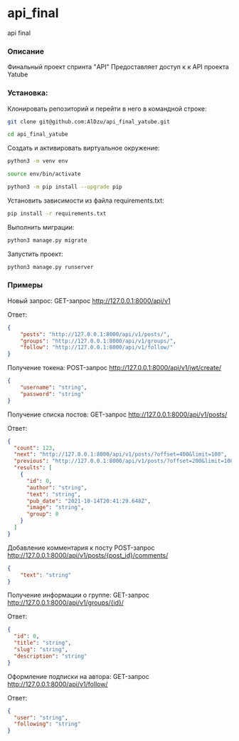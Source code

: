 # api_final
api final
### Описание

Финальный проект спринта "API"
Предоставляет доступ к к API проекта Yatube

### Установка:

Клонировать репозиторий и перейти в него в командной строке:

```bash
git clone git@github.com:AlDzu/api_final_yatube.git
```

```bash
cd api_final_yatube
```

Cоздать и активировать виртуальное окружение:

```bash
python3 -m venv env
```

```bash
source env/bin/activate
```

```bash
python3 -m pip install --upgrade pip
```

Установить зависимости из файла requirements.txt:

```bash
pip install -r requirements.txt
```

Выполнить миграции:

```bash
python3 manage.py migrate
```

Запустить проект:

```bash
python3 manage.py runserver
```
### Примеры

Новый запрос:
GET-запрос http://127.0.0.1:8000/api/v1

Ответ:
```json
{
    "posts": "http://127.0.0.1:8000/api/v1/posts/",
    "groups": "http://127.0.0.1:8000/api/v1/groups/",
    "follow": "http://127.0.0.1:8000/api/v1/follow/"
}
```

Получение токена:
POST-запрос http://127.0.0.1:8000/api/v1/jwt/create/

```json
{
    "username": "string",
    "password": "string"
}
```
Получение списка постов:
GET-запрос http://127.0.0.1:8000/api/v1/posts/

Ответ:
```json
{
  "count": 123,
  "next": "http://127.0.0.1:8000/api/v1/posts/?offset=400&limit=100",
  "previous": "http://127.0.0.1:8000/api/v1/posts/?offset=200&limit=100",
  "results": [
    {
      "id": 0,
      "author": "string",
      "text": "string",
      "pub_date": "2021-10-14T20:41:29.648Z",
      "image": "string",
      "group": 0
    }
  ]
}
```

Добавление комментария к посту
POST-запрос http://127.0.0.1:8000/api/v1/posts/{post_id}/comments/

```json
{
    "text": "string"
}
```

Получение информации о группе:
GET-запрос http://127.0.0.1:8000/api/v1/groups/{id}/

Ответ:
```json
{
  "id": 0,
  "title": "string",
  "slug": "string",
  "description": "string"
}
```

Оформление подписки на автора:
GET-запрос http://127.0.0.1:8000/api/v1/follow/

Ответ:
```json
{
  "user": "string",
  "following": "string"
}
